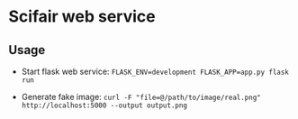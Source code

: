 # Scifair web service

## Usage
- Start flask web service:
`FLASK_ENV=development FLASK_APP=app.py flask run`

- Generate fake image:
`curl -F "file=@/path/to/image/real.png" http://localhost:5000 --output output.png`
